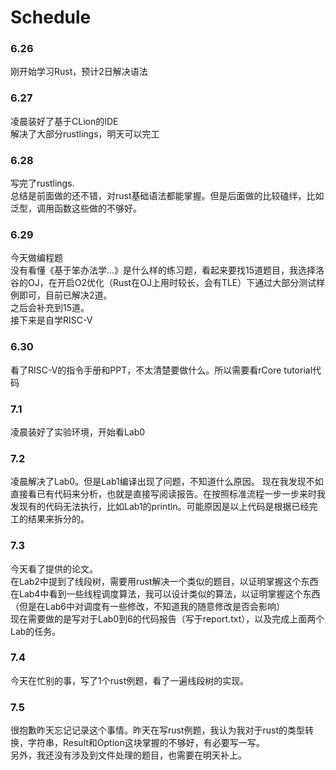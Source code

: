 # Schedule
### 6.26
刚开始学习Rust，预计2日解决语法  
### 6.27
凌晨装好了基于CLion的IDE  
解决了大部分rustlings，明天可以完工
### 6.28
写完了rustlings.  
总结是前面做的还不错，对rust基础语法都能掌握。但是后面做的比较磕绊，比如泛型，调用函数这些做的不够好。  
### 6.29
今天做编程题  
没有看懂《基于笨办法学...》是什么样的练习题，看起来要找15道题目，我选择洛谷的OJ，在开启O2优化（Rust在OJ上用时较长，会有TLE）下通过大部分测试样例即可，目前已解决2道。  
之后会补充到15道。  
接下来是自学RISC-V  
### 6.30
看了RISC-V的指令手册和PPT，不太清楚要做什么。所以需要看rCore tutorial代码
### 7.1
凌晨装好了实验环境，开始看Lab0
### 7.2
凌晨解决了Lab0。但是Lab1编译出现了问题，不知道什么原因。
现在我发现不如直接看已有代码来分析，也就是直接写阅读报告。在按照标准流程一步一步来时我发现有的代码无法执行，比如Lab1的println。可能原因是以上代码是根据已经完工的结果来拆分的。
### 7.3
今天看了提供的论文。  
在Lab2中提到了线段树，需要用rust解决一个类似的题目，以证明掌握这个东西
在Lab4中看到一些线程调度算法，我可以设计类似的算法，以证明掌握这个东西（但是在Lab6中对调度有一些修改，不知道我的随意修改是否会影响）  
现在需要做的是写对于Lab0到6的代码报告（写于report.txt），以及完成上面两个Lab的任务。
### 7.4
今天在忙别的事，写了1个rust例题，看了一遍线段树的实现。
### 7.5
很抱歉昨天忘记记录这个事情。昨天在写rust例题，我认为我对于rust的类型转换，字符串，Result和Option这块掌握的不够好，有必要写一写。  
另外，我还没有涉及到文件处理的题目，也需要在明天补上。
